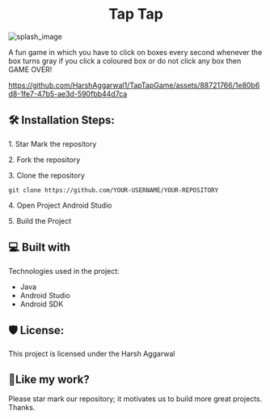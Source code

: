 <h1 align="center" id="title">Tap Tap</h1>

![splash_image](https://github.com/HarshAggarwal1/TapTapGame/assets/88721766/47a34d35-8c83-4d60-9c9f-e7cf077e881f)


<p id="description">A fun game in which you have to click on boxes every second whenever the box turns gray if you click a coloured box or do not click any box then GAME OVER!</p>



https://github.com/HarshAggarwal1/TapTapGame/assets/88721766/1e80b6d8-1fe7-47b5-ae3d-590fbb44d7ca



<h2>🛠️ Installation Steps:</h2>

<p>1. Star Mark the repository</p>

<p>2. Fork the repository</p>

<p>3. Clone the repository</p>

```
git clone https://github.com/YOUR-USERNAME/YOUR-REPOSITORY
```

<p>4. Open Project Android Studio</p>

<p>5. Build the Project</p>



<h2>💻 Built with</h2>

Technologies used in the project:

*   Java
*   Android Studio
*   Android SDK

<h2>🛡️ License:</h2>

This project is licensed under the Harsh Aggarwal

<h2>💖Like my work?</h2>

Please star mark our repository; it motivates us to build more great projects. Thanks.
